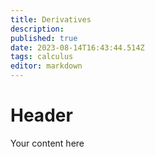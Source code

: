```yaml
---
title: Derivatives
description: 
published: true
date: 2023-08-14T16:43:44.514Z
tags: calculus
editor: markdown
---
```


# Header
Your content here